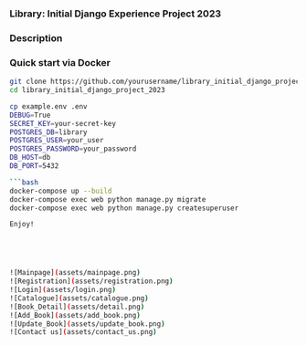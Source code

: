 ### Library: Initial Django Experience Project 2023
### Description

### Quick start via Docker

```bash
git clone https://github.com/yourusername/library_initial_django_project_2023.git
cd library_initial_django_project_2023

cp example.env .env
DEBUG=True
SECRET_KEY=your-secret-key
POSTGRES_DB=library
POSTGRES_USER=your_user
POSTGRES_PASSWORD=your_password
DB_HOST=db
DB_PORT=5432

```bash
docker-compose up --build
docker-compose exec web python manage.py migrate
docker-compose exec web python manage.py createsuperuser

Enjoy!





![Mainpage](assets/mainpage.png)
![Registration](assets/registration.png)
![Login](assets/login.png)
![Catalogue](assets/catalogue.png)
![Book_Detail](assets/detail.png)
![Add_Book](assets/add_book.png)
![Update_Book](assets/update_book.png)
![Contact us](assets/contact_us.png)
